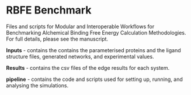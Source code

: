 # RBFE Benchmark

Files and scripts for Modular and Interoperable Workflows for Benchmarking Alchemical Binding Free Energy Calculation Methodologies.
For full details, please see the manuscript.

**Inputs** - contains the contains the parameterised proteins and the ligand structure files, generated networks, and experimental values.

**Results** - contains the csv files of the edge results for each system.

**pipeline** - contains the code and scripts used for setting up, running, and analysing the simulations.

